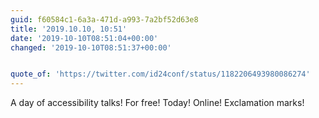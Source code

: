 ```yaml
---
guid: f60584c1-6a3a-471d-a993-7a2bf52d63e8
title: '2019.10.10, 10:51'
date: '2019-10-10T08:51:04+00:00'
changed: '2019-10-10T08:51:37+00:00'


quote_of: 'https://twitter.com/id24conf/status/1182206493980086274'
---
```


A day of accessibility talks! For free! Today! Online! Exclamation marks!
